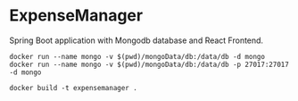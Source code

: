 # ExpenseManager

Spring Boot application with Mongodb database and React Frontend.


`docker run --name mongo -v $(pwd)/mongoData/db:/data/db -d mongo`  
`docker run --name mongo -v $(pwd)/mongoData/db:/data/db -p 27017:27017 -d mongo`

`docker build -t expensemanager .`
